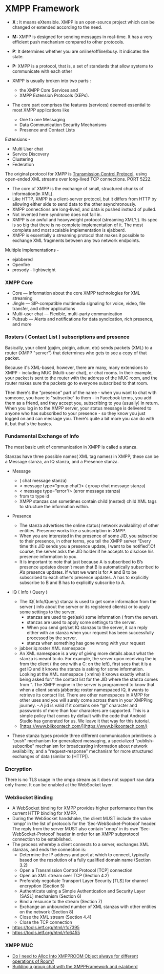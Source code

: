 # XMPP Framework

-   **X :** It means eXtensible. XMPP is an open-source project which can be changed or extended according to the need.
-   **M:** XMPP is designed for sending messages in real-time. It has a very efficient push mechanism compared to other protocols.
-   **P:** It determines whether you are online/offline/busy. It indicates the state.
-   **P:** XMPP is a protocol, that is, a set of standards that allow systems to communicate with each other

- XMPP is usually broken into two parts : 
  - the XMPP Core Services and 
  - XMPP Extension Protocols (XEPs).
 
- The core part comprises the features (services) deemed essential to most XMPP applications like
   - One to one Messaging
   - Data Communication Security Mechanisms
   - Presence and Contact Lists

Extensions - 
- Multi User chat
- Service Discovery
- Clustering 
- Federation


The original protocol for XMPP is [Transmission Control Protocol](https://www.geeksforgeeks.org/computer-network-tcpip-model/), using open-ended XML streams over long-lived TCP connections. PORT 5222.

- The core of XMPP is the exchange of small, structured chunks of information(in XML). 
- Like HTTP, XMPP is a client-server protocol, but it differs from HTTP by allowing either side to send data to the other asynchronously.
- XMPP connections are long-lived, and data is pushed instead of pulled.
- Not invented here syndrome does not fall in.
- XMPP is an awful and heavyweight protocol (streaming XML?;). Its spec is so big that there is no complete implementation of it. The most complete and most scalable implementation is ejabberd.
- XMPP is essentially a streaming protocol that makes it possible to exchange XML fragments between any two network endpoints.


Multiple implementations - 
- ejabbered
- Openfire 
- prosody - lightweight


### XMPP Core

- Core 
 — Information about the core XMPP technologies for XML streaming
- Jingle 
 — SIP-compatible multimedia signaling for voice, video, file transfer, and other applications
- Multi-user chat 
 — Flexible, multi-party communication
- Pubsub 
 — Alerts and notifications for data syndication, rich presence, and more

### Rosters ( Contact List ) subscriptions  and presence

Basically, your client (gajim, pidgin, adium, etc) sends packets (XML) to a router (XMPP "server") that determines who gets to see a copy of that packet.  
  
Because it's XML-based, however, there are many, many extensions to XMPP - including MUC (Multi-user chat), or chat rooms. In their example, your packet is sent to the router with the address of the MUC room, and the router makes sure the packets go to everyone subscribed to that room.  
  
Then there's the "presence" part of the name - when you want to chat with someone, you have to "subscribe" to them - in Facebook terms, you add them as a friend, and they accept you, subscribing to you (usually) in return. When you log in to the XMPP server, your status message is delivered to anyone who has subscribed to your presence - so they know you just logged on and can message you. There's quite a bit more you can do with it, but that's the basics.

### Fundamental Exchange of Info
The most basic unit of communication in XMPP is called a stanza.

Stanzas have three possible names( XML tag names) in XMPP, these can be a Message stanza, an IQ stanza, and a Presence stanza.

- Message
   - <message type=”chat”/> ( chat message stanza) 
   - < message type=”group chat”/> ( group chat message stanza) 
   - < message type=”error”/> (error message stanza)
   - from to type id
   - XMPP stanzas can sometimes contain child (nested) child XML tags to structure the information within.
- Presence
   - The stanza advertises the online status( network availability) of other entities. Presence works like a subscription in XMPP.
   - When you are interested in the presence of some JID, you subscribe to their presence, in other terms, you tell the XMPP server “Every time this JID sends you a presence update, I want to be notified”.Of course, the server asks the JID holder if he accepts to disclose his presence information to you.
   - It is important to note that just because A is subscribed to B’s presence updates doesn’t mean that B is automatically subscribed to A’s presence updates. If what we want is for A and B to be subscribed to each other’s presence updates. A has to explicitly subscribe to B and B has to explicitly subscribe to A.

- IQ ( Info / Query )
  - The IQ( Info/Query) stanza is used to get some information from the server ( info about the server or its registered clients) or to apply some settings to the server.
     - <iq type=”get”/> stanzas are used to get(ask) some information ( from the server). 
     - <iq type=”set”/> stanzas are used to apply some settings to the server.
     - When you send get/set IQ stanzas to the server, it can reply either with an <iq type=”result”/> stanza when your request has been successfully processed by the server.
     - <iq type=”error”/> stanza when something has gone wrong with your request
   - jabber:iq:roster XML namespace
   - An XML namespace is a way of giving more details about what the stanza is meant to do. For example, the server upon receiving the iq from the client ( the one with a C: on the left), first sees that it is a get IQ and it knows the stanza is asking for some information. Looking at the XML namespace ( xmlns) it knows exactly what is being asked for:” the contact list for the JID where the stanza comes from “. The XMPP engine in the server is programmed to know that when a client sends jabber:iq: roster namespaced IQ, it wants to retrieve its contact list. There are other namespaces in XMPP for other uses and you will surely come across them in your XMPPing journey.
   -.A jid is valid if it contains one “@” character and passwords of more than four characters are supported. This is a simple policy that comes by default with the code that Android Studio has generated for us. We leave it that way for this tutorial.
   - [https://www.blikoontech.com/](https://www.blikoontech.com/)

- These stanza types provide three different communication primitives: a "push" mechanism for generalized messaging, a specialized "publish-subscribe" mechanism for broadcasting information about network availability, and a "request-response" mechanism for more structured exchanges of data (similar to [HTTP]).


### Encryption
There is no TLS usage in the xmpp stream as it does not support raw data only frame. It can be enabled at the WebSocket layer.

### WebSocket Binding
- A WebSocket binding for XMPP provides higher performance than the current HTTP binding for XMPP.
- During the WebSocket handshake, the client MUST include the value
 'xmpp' in the list of protocols for the 'Sec-WebSocket-Protocol'
 header.  The reply from the server MUST also contain 'xmpp' in its
 own 'Sec-WebSocket-Protocol' header in order for an XMPP subprotocol
 connection to be established.
- The process whereby a client connects to a server, exchanges XML stanzas, and ends the connection is:
   - Determine the IP address and port at which to connect, typically
 based on the resolution of a fully qualified domain name (Section 3.2)
    - Open a Transmission Control Protocol [TCP] connection
    - Open an XML stream over TCP (Section 4.2)
    - Preferably negotiate Transport Layer Security [TLS] for channel
 encryption (Section 5)
    - Authenticate using a Simple Authentication and Security Layer
 [SASL] mechanism (Section 6)
    - Bind a resource to the stream (Section 7)
    - Exchange an unbounded number of XML stanzas with other entities
 on the network (Section 8)
    - Close the XML stream (Section 4.4)
    - Close the TCP connection
- https://tools.ietf.org/html/rfc7395
- https://tools.ietf.org/html/rfc6455

### XMPP MUC
- [Do I need to Alloc Into XMPPROOM Object always for different operations of Room?](https://github.com/robbiehanson/XMPPFramework/issues/642)
- [Building a group chat with the XMPPFramework and eJabberd](https://medium.com/@dylanshine/building-a-group-chat-with-the-xmppframework-59fa17ecf4a0)